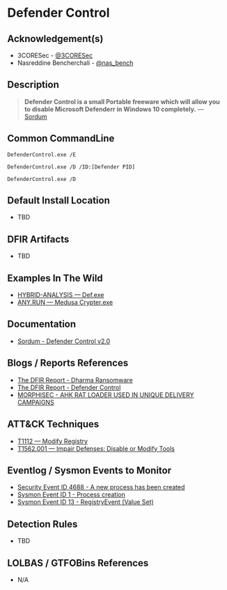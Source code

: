 # Defender Control

## Acknowledgement(s)

- 3CORESec - [@3CORESec](https://twitter.com/3CORESec)
- Nasreddine Bencherchali - [@nas_bench](https://twitter.com/nas_bench)

## Description

> **Defender Control is a small Portable freeware which will allow you to disable Microsoft Defenderr in Windows 10 completely.** — [Sordum](https://www.sordum.org/9480/defender-control-v2-0/)

## Common CommandLine

```batch
DefenderControl.exe /E

DefenderControl.exe /D /ID:[Defender PID]

DefenderControl.exe /D
```

## Default Install Location

- TBD

## DFIR Artifacts

- TBD

## Examples In The Wild

- [HYBRID-ANALYSIS — Def.exe](https://www.hybrid-analysis.com/sample/a201f7f81277e28c0bdd680427b979aee70e42e8a98c67f11e7c83d02f8fe7ae/5ef3dc0f4ef6473e02070a78)
- [ANY.RUN — Medusa Crypter.exe](https://app.any.run/tasks/54e660eb-4cab-4280-be27-11333838a5eb/)

## Documentation

- [Sordum - Defender Control v2.0](https://www.sordum.org/9480/defender-control-v2-0/)

## Blogs / Reports References

- [The DFIR Report  - Dharma Ransomware](https://thedfirreport.com/2020/04/14/dharma-ransomware/)
- [The DFIR Report  - Defender Control](https://thedfirreport.com/2020/12/13/defender-control/)
- [MORPHISEC - AHK RAT LOADER USED IN UNIQUE DELIVERY CAMPAIGNS](https://blog.morphisec.com/ahk-rat-loader-leveraged-in-unique-delivery-campaigns)

## ATT&CK Techniques

- [T1112 — Modify Registry](https://attack.mitre.org/techniques/T1112/)
- [T1562.001 — Impair Defenses: Disable or Modify Tools](https://attack.mitre.org/techniques/T1562/001/)

## Eventlog / Sysmon Events to Monitor

- [Security Event ID 4688 - A new process has been created](https://www.ultimatewindowssecurity.com/securitylog/encyclopedia/event.aspx?eventID=4688)
- [Sysmon Event ID 1 - Process creation](https://www.ultimatewindowssecurity.com/securitylog/encyclopedia/event.aspx?eventid=90001)
- [Sysmon Event ID 13 - RegistryEvent (Value Set)](https://www.ultimatewindowssecurity.com/securitylog/encyclopedia/event.aspx?eventid=90013)

## Detection Rules

- TBD

## LOLBAS / GTFOBins References

- N/A
